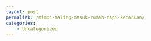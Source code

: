 ```yaml
---
layout: post
permalink: /mimpi-maling-masuk-rumah-tapi-ketahuan/
categories:
    - Uncategorized
---
```


